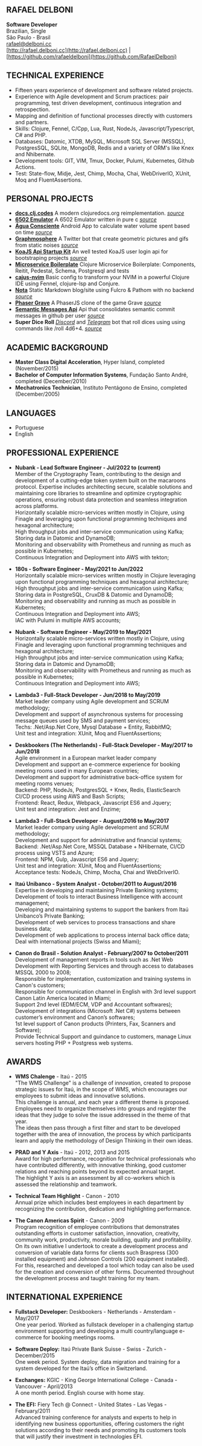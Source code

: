 **RAFAEL DELBONI**
--------------------------
**Software Developer**  
Brazilian, Single  
São Paulo - Brasil  
rafael@delboni.cc  
[http://rafael.delboni.cc](http://rafael.delboni.cc) | [https://github.com/rafaeldelboni](https://github.com/RafaelDelboni)

**TECHNICAL EXPERIENCE**
------------------------
* Fifteen years experience of development and software related projects.
* Experience with Agile development and Scrum practices: pair programming, test driven development, continuous integration and retrospection.
* Mapping and definition of functional processes directly with customers and partners.
* Skills: Clojure, Fennel, C/Cpp, Lua, Rust, NodeJs, Javascript/Typescript, C# and PHP.
* Databases: Datomic, XTDB, MySQL, Microsoft SQL Server (MSSQL), PostgresSQL, SQLite, MongoDB, Redis and a variety of ORM's like Knex and Nhibernate.
* Development tools: GIT, VIM, Tmux, Docker, Pulumi, Kubernetes, Github Actions.
* Test: State-flow, Midje, Jest, Chimp, Mocha, Chai, WebDriverIO, XUnit, Moq and FluentAssertions.

**PERSONAL PROJECTS**
---------------------
* **[docs.clj.codes](https://docs.clj.codes/)** A modern clojuredocs.org reimplementation. _[source](https://github.com/clj-codes/docs)_
* **[6502 Emulator](https://github.com/nopsteam/6502)** A 6502 Emulator written in pure c _[source](https://github.com/nopsteam/6502)_
* **[Água Consciente](https://play.google.com/store/apps/details?id=alphadelete.aguaconsciente)** Android App to calculate water volume spent based on time _[source](https://github.com/rafaeldelboni/AguaConsciente)_
* **[Graphmosphere](https://twitter.com/graphmosphere)** A Twitter bot that create geometric pictures and gifs from static noises _[source](https://github.com/rafaeldelboni/Graphmosphere)_
* **[KoaJS Api Startup Kit](https://github.com/RafaelDelboni/koa-api-startup-kit)** An well tested KoaJS user login api for bootstraping projects _[source](https://github.com/rafaeldelboni/koa-api-startup-kit)_
* **[Microservice Boilerplate](https://github.com/parenthesin/microservice-boilerplate)** Clojure Microservice Boilerplate: Components, Reitit, Pedestal, Schema, Postgresql and tests
* **[cajus-nvim](https://github.com/rafaeldelboni/cajus-nvim)** Basic config to transform your NVIM in a powerful Clojure IDE using Fennel, clojure-lsp and Conjure.
* **[Nota](rafael.delboni.cc/nota/)** Static Markdown blog/site using Fulcro & Pathom with no backend _[source](https://github.com/rafaeldelboni/nota)_
* **[Phaser Grave](http://phaser-grave.herokuapp.com/)** A PhaserJS clone of the game Grave _[source](https://github.com/RafaelDelboni/phaser-grave)_
* **[Semantic Messages Api](http://gh-commits-category.herokuapp.com/)** Api that consolidates semantic commit messages in github per user _[source](https://github.com/rafaeldelboni/gh-commits-category)_
* **Super Dice Roll** _[Discord](https://discord.com/api/oauth2/authorize?client_id=861964097700757534&permissions=2148005952&scope=bot%20applications.commands)_ and _[Telegram](https://telegram.me/SuperDiceRoll_bot)_ bot that roll dices using using commands like /roll 4d6+4. _[source](https://github.com/rafaeldelboni/super-dice-roll-clj)_

**ACADEMIC BACKGROUND**
-----------------------
* **Master Class Digital Acceleration**, Hyper Island, completed (November/2015)
* **Bachelor of Computer Information Systems**, Fundação Santo André, completed (December/2010)
* **Mechatronics Technician**, Instituto Pentágono de Ensino, completed (December/2005)

**LANGUAGES**
-------------
* Portuguese
* English

**PROFESSIONAL EXPERIENCE**
---------------------------
* **Nubank - Lead Software Engineer - Jul/2022 to (current)**  
  Member of the Cryptography Team, contributing to the design and development of a cutting-edge token system built on the macaroons protocol. Expertise includes architecting secure, scalable solutions and maintaining core libraries to streamline and optimize cryptographic operations, ensuring robust data protection and seamless integration across platforms.  
  Horizontally scalable micro-services written mostly in Clojure, using Finagle and leveraging upon functional programming techniques and hexagonal architecture;  
  High throughput jobs and inter-service communication using Kafka;  
  Storing data in Datomic and DynamoDB;  
  Monitoring and observability with Prometheus and running as much as possible in Kubernetes;  
  Continuous Integration and Deployment into AWS with tekton;

* **180s - Software Engineer - May/2021 to Jun/2022**  
  Horizontally scalable micro-services written mostly in Clojure leveraging upon functional programming techniques and hexagonal architecture;  
  High throughput jobs and inter-service communication using Kafka;  
  Storing data in PostgreSQL, CruxDB & Datomic and DynamoDB;  
  Monitoring and observability and running as much as possible in Kubernetes;  
  Continuous Integration and Deployment into AWS;  
  IAC with Pulumi in multiple AWS accounts;

* **Nubank - Software Engineer - May/2019 to May/2021**  
  Horizontally scalable micro-services written mostly in Clojure, using Finagle and leveraging upon functional programming techniques and hexagonal architecture;  
  High throughput jobs and inter-service communication using Kafka;  
  Storing data in Datomic and DynamoDB;  
  Monitoring and observability with Prometheus and running as much as possible in Kubernetes;  
  Continuous Integration and Deployment into AWS;

* **Lambda3 - Full-Stack Developer - Jun/2018 to May/2019**  
  Market leader company using Agile development and SCRUM methodology;  
  Development and support of asynchronous systems for processing message queues used by SMS and payment services;  
  Techs: .Net/Asp.Net Core, Mysql Database + Entity, RabbitMQ;  
  Unit test and integration: XUnit, Moq and FluentAssertions;  

* **Deskbookers (The Netherlands) - Full-Stack Developer - May/2017 to Jun/2018**  
  Agile environment in a European market leader company  
  Development and support an e-commerce experience for booking meeting rooms used in many European countries;  
  Development and support for administrative back-office system for meeting rooms venues;  
  Backend: PHP, NodeJs, PostgresSQL + Knex, Redis, ElasticSearch CI/CD process using AWS and Bash Scripts;  
  Frontend: React, Redux, Webpack, Javascript ES6 and Jquery;  
  Unit test and integration: Jest and Enzime;  

* **Lambda3 - Full-Stack Developer - August/2016 to May/2017**  
  Market leader company using Agile development and SCRUM methodology;  
  Development and support for administrative and financial systems;  
  Backend: .Net/Asp.Net Core, MSSQL Database + NHibernate, CI/CD process using VSTS and Azure;  
  Frontend: NPM, Gulp, Javascript ES6 and Jquery;  
  Unit test and integration: XUnit, Moq and FluentAssertions;  
  Acceptance tests: NodeJs, Chimp, Mocha, Chai and WebDriverIO.  

* **Itaú Unibanco - System Analyst - October/2011 to August/2016**  
  Expertise in developing and maintaining Private Banking systems;  
  Development of tools to interact Business Intelligence with account management;  
  Developing and maintaining systems to support the bankers from Itaú Unibanco’s Private Banking;  
  Development of web services to process transactions and share business data;  
  Development of web applications to process internal back office data;  
  Deal with international projects (Swiss and Miami);  

* **Canon do Brasil - Solution Analyst - February/2007 to October/2011**  
  Development of management reports in tools such as .Net Web Development with Reporting Services and through access to databases MSSQL 2000 to 2008;  
  Responsible for implementation, customization and training systems in Canon's customers;  
  Responsible for communication channel in English with 3rd level support Canon Latin America located in Miami;  
  Support 2nd level (EDM/ECM, VDP and Accountant softwares);  
  Development of integrations (Microsoft .Net C#) systems between customer’s environment and Canon’s softwares;  
  1st level support of Canon products (Printers, Fax, Scanners and Software);  
  Provide Technical Support and guindance to customers, manage Linux servers hosting PHP + Postgress web systems.  

**AWARDS**
----------
* **WMS Chalenge** - Itaú - 2015  
  "The WMS Challenge" is a challenge of innovation, created to propose strategic issues for Itaú, in the scope of WMS, which encourages our employees to submit ideas and innovative solutions.  
  This challenge is annual, and each year a different theme is proposed. Employees need to organize themselves into groups and register the ideas that they judge to solve the issue addressed in the theme of that year.  
  The ideas then pass through a first filter and start to be developed together with the area of innovation, the process by which participants learn and apply the methodology of Design Thinking in their own ideas.

* **PRAD and Y Axis** - Itaú - 2012, 2013 and 2015  
  Award for high performance, recognition for technical professionals who have contributed differently, with innovative thinking, good customer relations and reaching points beyond its expected annual target.  
  The highlight Y axis is an assessment by all co-workers which is assessed the relationship and teamwork.

* **Technical Team Highlight** - Canon - 2010  
  Annual prize which includes best employees in each department by recognizing the contribution, dedication and highlighting performance.

* **The Canon Americas Spirit** - Canon - 2009  
  Program recognition of employee contributions that demonstrates outstanding efforts in customer satisfaction, innovation, creativity, community work, productivity, morale building, quality and profitability.  
  On its own initiative I undertook to create a development process and conversion of variable data forms for clients such Braspress (300 installed equipment) and Johnson Controls (200 equipment installed).  
  For this, researched and developed a tool which today can also be used for the creation and conversion of other forms. Documented throughout the development process and taught training for my team.

**INTERNATIONAL EXPERIENCE**
----------------------------
* **Fullstack Developer:** Deskbookers - Netherlands - Amsterdam - May/2017  
  One year period. Worked as fullstack developer in a challenging startup environment supporting and developing a multi country/language e-commerce for booking meetings rooms.

* **Software Deploy:** Itaú Private Bank Suisse - Swiss - Zurich - December/2015  
  One week period. System deploy, data migration and training for a system developed for the Itaú’s office in Switzerland.

* **Exchanges:** KGIC - King George International College - Canada - Vancouver - April/2013  
  A one month period. English course with home stay.

* **The EFI:** Fiery Tech @ Connect - United States - Las Vegas - February/2011  
  Advanced training conference for analysts and experts to help in identifying new business opportunities, offering customers the right solutions according to their needs and promoting its customers tools that will justify their investment in technologies EFI.
